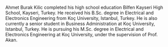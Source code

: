 Ahmet Burak Kilic completed his high school education Bilfen Kayseri High School, Kayseri, Turkey. He received his B.Sc. degree in Electrical and Electronics Engineering from Koç University, Istanbul, Turkey. He is also currently a senior student in Business Administration at Koç University, Istanbul, Turkey. He is pursuing his M.Sc. degree in Electrical and Electronics Engineering at Koç University, under the supervision of Prof. Akan.